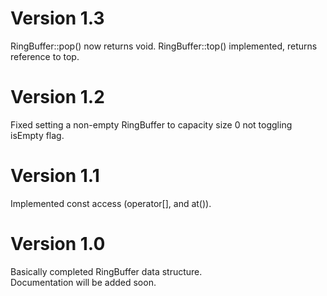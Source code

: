 
# Version 1.3

RingBuffer::pop() now returns void.
RingBuffer::top() implemented, returns reference to top.

# Version 1.2

Fixed setting a non-empty RingBuffer to capacity size 0 not toggling 
isEmpty flag.

# Version 1.1

Implemented const access (operator[], and at()).

# Version 1.0

Basically completed RingBuffer data structure.  
Documentation will be added soon.

